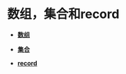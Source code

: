 # 数组，集合和record<a name="ZH-CN_TOPIC_0289900409"></a>

-   **[数组](数组.md)**  

-   **[集合](集合.md)**  

-   **[record](record.md)**  


